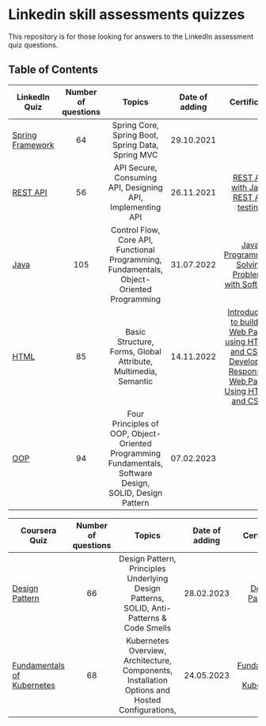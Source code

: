 # Linkedin skill assessments quizzes

This repository is for those looking for answers to the LinkedIn assessment quiz questions.

## Table of Contents

| LinkedIn Quiz                                  | Number of questions |                                                  Topics                                                  | Date of adding |                                                                                                                 Certificate                                                                                                                 |
|------------------------------------------------|:-------------------:|:--------------------------------------------------------------------------------------------------------:|:--------------:|:-------------------------------------------------------------------------------------------------------------------------------------------------------------------------------------------------------------------------------------------:|
| [Spring Framework](./spring-framework-quiz.md) |         64          |                            Spring Core, Spring Boot, Spring Data, Spring MVC                             |   29.10.2021   |                                                                                                                                                                                                                                             |
| [REST API](./rest-api-quiz.md)                 |         56          |                        API Secure, Consuming API, Designing API, Implementing API                        |   26.11.2021   |           [REST API with Java](https://skillsoft.digitalbadges-eu.skillsoft.com/8a316135-de66-478d-9e31-99158b94484c#gs.hmjtru),  [REST API testing](https://www.udemy.com/certificate/UC-f2e789c4-94a2-43cf-b422-aa5f226fca33/)            |
| [Java](./java-quiz.md)                         |         105         |        Control Flow, Core API, Functional Programming, Fundamentals, Object-Oriented Programming         |   31.07.2022   |                                                        [Java Programming: Solving Problems with Software](https://www.coursera.org/account/accomplishments/certificate/NMSERQZMC4SM)                                                        |
| [HTML](./html-quiz.md)                         |         85          |                      Basic Structure, Forms, Global Attribute, Multimedia, Semantic                      |   14.11.2022   | [Introduction to building Web Pages using HTML5 and CSS3](https://coursera.org/share/592966e4edfb5abcd64b225dc1673259), [Developing Responsive Web Pages Using HTML5 and CSS3](https://coursera.org/share/96e164c6977f06a5cf3369add93ea312) |
| [OOP](./oop.md)                                |         94          | Four Principles of OOP, Object-Oriented Programming Fundamentals, Software Design, SOLID, Design Pattern |   07.02.2023   |                                                                                                                                                                                                                                             |

| Coursera Quiz                                 | Number of questions |                                             Topics                                             | Date of adding |                                            Certificate                                             |
|-----------------------------------------------|:-------------------:|:----------------------------------------------------------------------------------------------:|:--------------:|:--------------------------------------------------------------------------------------------------:|
| [Design Pattern](coursera/design-pattern.md)  |         66          |   Design Pattern, Principles Underlying Design Patterns, SOLID, Anti-Patterns & Code Smells    |   28.02.2023   |    [Design Patterns](https://www.coursera.org/account/accomplishments/certificate/SK8QNK6XC2H6)    |
| [Fundamentals of Kubernetes](coursera/k8s.md) |         68          | Kubernetes Overview, Architecture, Components, Installation Options and Hosted Configurations, |   24.05.2023   | [Fundamentals of Kubernetes](https://www.coursera.org/account/accomplishments/verify/VMG2D6KB48XS) |
